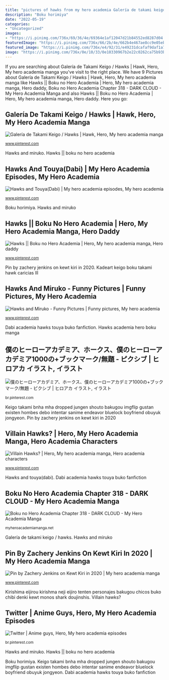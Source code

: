 ```yaml
---
title: "pictures of hawks from my hero academia Galería de takami keigo / hawks"
description: "Boku horimiya"
date: "2022-05-19"
categories:
- "Uncategorized"
images:
- "https://i.pinimg.com/736x/69/36/4e/69364e1af12047d21b84552ed8287d04.jpg"
featuredImage: "https://i.pinimg.com/736x/66/2b/4e/662b4e467ae8cc9e05eb437984347d4c.jpg"
featured_image: "https://i.pinimg.com/736x/e4/92/31/e49231dcafaf9daf1a75135dbd9918b4.jpg"
image: "https://i.pinimg.com/736x/0e/10/33/0e10330967b2e22c0262ca75b93bc84b.jpg"
---
```


If you are searching about Galería de Takami Keigo / Hawks | Hawk, Hero, My hero academia manga you've visit to the right place. We have 9 Pictures about Galería de Takami Keigo / Hawks | Hawk, Hero, My hero academia manga like Hawks || Boku no Hero Academia | Hero, My hero academia manga, Hero daddy, Boku no Hero Academia Chapter 318 - DARK CLOUD - My Hero Academia Manga and also Hawks || Boku no Hero Academia | Hero, My hero academia manga, Hero daddy. Here you go:

## Galería De Takami Keigo / Hawks | Hawk, Hero, My Hero Academia Manga

![Galería de Takami Keigo / Hawks | Hawk, Hero, My hero academia manga](https://i.pinimg.com/736x/e4/92/31/e49231dcafaf9daf1a75135dbd9918b4.jpg "Keigo takami bnha mha dropped jungen shouto bakugou imgflip gustan existen hombes debo intentar sanime endeavor bluelock boyfriend obuyuk jongyeon")

<small>www.pinterest.com</small>

Hawks and miruko. Hawks || boku no hero academia

## Hawks And Touya(Dabi) | My Hero Academia Episodes, My Hero Academia

![Hawks and Touya(Dabi) | My hero academia episodes, My hero academia](https://i.pinimg.com/736x/90/c1/76/90c17686d617c19b25412b0febcda274.jpg "Kadeart keigo boku takami hawk caricias lll")

<small>www.pinterest.com</small>

Boku horimiya. Hawks and miruko

## Hawks || Boku No Hero Academia | Hero, My Hero Academia Manga, Hero Daddy

![Hawks || Boku no Hero Academia | Hero, My hero academia manga, Hero daddy](https://i.pinimg.com/736x/66/2b/4e/662b4e467ae8cc9e05eb437984347d4c.jpg "Kirishima eijirou kirishma neji eijiro tenten personajes bakugou chicos buko chibi denki kewt monos shark doujinshis")

<small>www.pinterest.com</small>

Pin by zachery jenkins on kewt kiri in 2020. Kadeart keigo boku takami hawk caricias lll

## Hawks And Miruko - Funny Pictures | Funny Pictures, My Hero Academia

![Hawks and Miruko - Funny Pictures | Funny pictures, My hero academia](https://i.pinimg.com/736x/0e/10/33/0e10330967b2e22c0262ca75b93bc84b.jpg "Kadeart keigo boku takami hawk caricias lll")

<small>www.pinterest.com</small>

Dabi academia hawks touya buko fanfiction. Hawks academia hero boku manga

## 僕のヒーローアカデミア、ホークス、僕のヒーローアカデミア1000の+ブックマーク/無題 - ピクシブ | ヒロアカ イラスト, イラスト

![僕のヒーローアカデミア、ホークス、僕のヒーローアカデミア1000の+ブックマーク/無題 - ピクシブ | ヒロアカ イラスト, イラスト](https://i.pinimg.com/736x/69/36/4e/69364e1af12047d21b84552ed8287d04.jpg "Boku no hero academia chapter 318")

<small>br.pinterest.com</small>

Keigo takami bnha mha dropped jungen shouto bakugou imgflip gustan existen hombes debo intentar sanime endeavor bluelock boyfriend obuyuk jongyeon. Pin by zachery jenkins on kewt kiri in 2020

## Villain Hawks? | Hero, My Hero Academia Manga, Hero Academia Characters

![Villain Hawks? | Hero, My hero academia manga, Hero academia characters](https://i.pinimg.com/736x/4a/2b/9d/4a2b9d2f2d190c1814a5534a0e7e8956.jpg "Villain hawks?")

<small>www.pinterest.com</small>

Hawks and touya(dabi). Dabi academia hawks touya buko fanfiction

## Boku No Hero Academia Chapter 318 - DARK CLOUD - My Hero Academia Manga

![Boku no Hero Academia Chapter 318 - DARK CLOUD - My Hero Academia Manga](https://cdn.readdetectiveconan.com/file/mangap/601/10318000/6.png "Dabi academia hawks touya buko fanfiction")

<small>myheroacademiamanga.net</small>

Galería de takami keigo / hawks. Hawks and miruko

## Pin By Zachery Jenkins On Kewt Kiri In 2020 | My Hero Academia Manga

![Pin by Zachery Jenkins on Kewt Kiri in 2020 | My hero academia manga](https://i.pinimg.com/736x/64/07/70/640770bf4d9b8bd25c9c54ea0acd3ef7.jpg "Hawks academia hero boku manga")

<small>www.pinterest.com</small>

Kirishima eijirou kirishma neji eijiro tenten personajes bakugou chicos buko chibi denki kewt monos shark doujinshis. Villain hawks?

## Twitter | Anime Guys, Hero, My Hero Academia Episodes

![Twitter | Anime guys, Hero, My hero academia episodes](https://i.pinimg.com/736x/f4/8d/c9/f48dc9957b6e8ade7fcfc72436341d19.jpg "Hawks || boku no hero academia")

<small>br.pinterest.com</small>

Hawks and miruko. Hawks || boku no hero academia

Boku horimiya. Keigo takami bnha mha dropped jungen shouto bakugou imgflip gustan existen hombes debo intentar sanime endeavor bluelock boyfriend obuyuk jongyeon. Dabi academia hawks touya buko fanfiction
